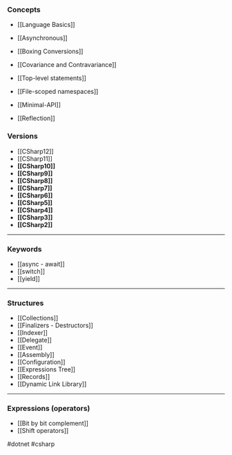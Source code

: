 ### Concepts

* [[Language Basics]]

* [[Asynchronous]]
* [[Boxing Conversions]]
* [[Covariance and Contravariance]]
* [[Top-level statements]]
* [[File-scoped namespaces]]
* [[Minimal-API]]
* [[Reflection]]
### Versions

* [[CSharp12]]
* [[CSharp11]]
* **[[CSharp10]]**
* **[[CSharp9]]**
* **[[CSharp8]]**
* **[[CSharp7]]**
* **[[CSharp6]]**
* **[[CSharp5]]**
* **[[CSharp4]]**
* **[[CSharp3]]**
* **[[CSharp2]]**

<hr>

### Keywords

* [[async - await]]
* [[switch]]
* [[yield]]

<hr>

### Structures

* [[Collections]]
* [[Finalizers - Destructors]]
* [[Indexer]]
* [[Delegate]]
* [[Event]]
* [[Assembly]]
* [[Configuration]]
* [[Expressions Tree]]
* [[Records]]
* [[Dynamic Link Library]]

<hr>

### Expressions (operators)

* [[Bit by bit complement]]
* [[Shift operators]]

#dotnet #csharp
